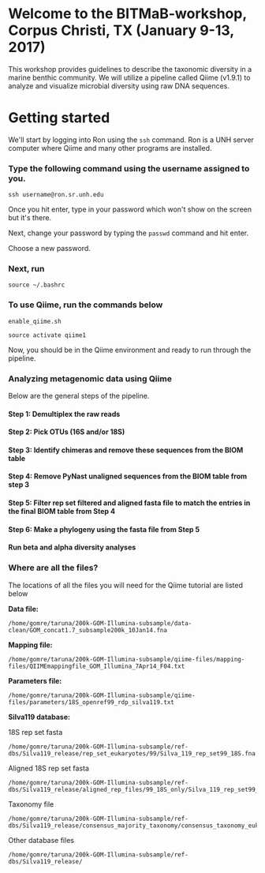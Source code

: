 # Welcome to the BITMaB-workshop, Corpus Christi, TX (January 9-13, 2017)

This workshop provides guidelines to describe the taxonomic diversity in a marine benthic community. We will utilize a pipeline called Qiime (v1.9.1) to analyze and visualize microbial diversity using raw DNA sequences.

# Getting started
We'll start by logging into Ron using the `ssh` command. Ron is a UNH server computer where Qiime and many other programs are installed. 

### Type the following command using the username assigned to you.

```
ssh username@ron.sr.unh.edu
```
Once you hit enter, type in your password which won't show on the screen but it's there. 

Next, change your password by typing the `passwd` command and hit enter. 

Choose a new password.

### Next, run

```
source ~/.bashrc
```

### To use Qiime, run the commands below

```
enable_qiime.sh
```
```
source activate qiime1
```

Now, you should be in the Qiime environment and ready to run through the pipeline. 


### Analyzing metagenomic data using Qiime

Below are the general steps of the pipeline.

#### Step 1: Demultiplex the raw reads
#### Step 2: Pick OTUs (16S and/or 18S)
#### Step 3: Identify chimeras and remove these sequences from the BIOM table
#### Step 4: Remove PyNast unaligned sequences from the BIOM table from step 3
#### Step 5: Filter rep set filtered and aligned fasta file to match the entries in the final BIOM table from Step 4
#### Step 6: Make a phylogeny using the fasta file from Step 5 
#### Run beta and alpha diversity analyses 


### Where are all the files?
The locations of all the files you will need for the Qiime tutorial are listed below

**Data file:** 

```
/home/gomre/taruna/200k-GOM-Illumina-subsample/data-clean/GOM_concat1.7_subsample200k_10Jan14.fna
```

**Mapping file:**

```
/home/gomre/taruna/200k-GOM-Illumina-subsample/qiime-files/mapping-files/QIIMEmappingfile_GOM_Illumina_7Apr14_F04.txt
```
**Parameters file:**

```
/home/gomre/taruna/200k-GOM-Illumina-subsample/qiime-files/parameters/18S_openref99_rdp_silva119.txt
```

**Silva119 database:**

18S rep set fasta

```
/home/gomre/taruna/200k-GOM-Illumina-subsample/ref-dbs/Silva119_release/rep_set_eukaryotes/99/Silva_119_rep_set99_18S.fna
```

Aligned 18S rep set fasta

```
/home/gomre/taruna/200k-GOM-Illumina-subsample/ref-dbs/Silva119_release/aligned_rep_files/99_18S_only/Silva_119_rep_set99_aligned_18S_only.fna
```

Taxonomy file

```
/home/gomre/taruna/200k-GOM-Illumina-subsample/ref-dbs/Silva119_release/consensus_majority_taxonomy/consensus_taxonomy_eukaryotes/99/taxonomy_99_7_levels_consensus.txt
```
Other database files 

```
/home/gomre/taruna/200k-GOM-Illumina-subsample/ref-dbs/Silva119_release/
```